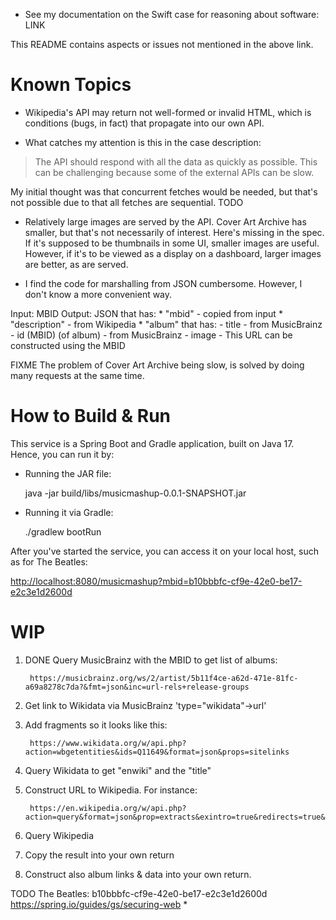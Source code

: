 
* See my documentation on the Swift case for reasoning about software:
LINK

This README contains aspects or issues not mentioned in the above link.

# Known Topics

* Wikipedia's API may return not well-formed or invalid HTML, which is conditions (bugs, in fact) that propagate into our own API.

* What catches my attention is this in the case description:

> The API should respond with all the data as quickly as possible. This can be challenging because some of the external APIs can be slow.

My initial thought was that concurrent fetches would be needed, but that's not possible due to that all fetches are sequential. TODO

* Relatively large images are served by the API. Cover Art Archive has smaller, but that's not necessarily of interest. Here's missing in the spec. If it's supposed to be thumbnails in some UI, smaller images are useful. However, if it's to be viewed as a display on a dashboard, larger images are better, as are served.

* I find the code for marshalling from JSON cumbersome. However, I don't know a more convenient way.

Input: MBID
Output: JSON that has:
    * "mbid" - copied from input
    * "description" - from Wikipedia
    * "album" that has:
        - title     - from MusicBrainz
        - id (MBID) (of album) - from MusicBrainz
        - image     - This URL can be constructed using the MBID

FIXME The problem of Cover Art Archive being slow, is solved by doing many requests at the same time.

# How to Build & Run

This service is a Spring Boot and Gradle application, built on Java 17. Hence, you can run it by:

* Running the JAR file:

    java -jar build/libs/musicmashup-0.0.1-SNAPSHOT.jar

* Running it via Gradle:

    ./gradlew bootRun

After you've started the service, you can access it on your local host, such as for The Beatles:

<http://localhost:8080/musicmashup?mbid=b10bbbfc-cf9e-42e0-be17-e2c3e1d2600d>

# 
# WIP
1. DONE Query MusicBrainz with the MBID to get list of albums:

        https://musicbrainz.org/ws/2/artist/5b11f4ce-a62d-471e-81fc-a69a8278c7da?&fmt=json&inc=url-rels+release-groups

2. Get link to Wikidata via MusicBrainz 'type="wikidata"->url'

3. Add fragments so it looks like this:

        https://www.wikidata.org/w/api.php?action=wbgetentities&ids=Q11649&format=json&props=sitelinks

4. Query Wikidata to get "enwiki" and the "title"

5. Construct URL to Wikipedia. For instance:

        https://en.wikipedia.org/w/api.php?action=query&format=json&prop=extracts&exintro=true&redirects=true&titles=Nirvana_(band)

6. Query Wikipedia
7. Copy the result into your own return
8. Construct also album links & data into your own return.

TODO
The Beatles: b10bbbfc-cf9e-42e0-be17-e2c3e1d2600d
https://spring.io/guides/gs/securing-web
*
